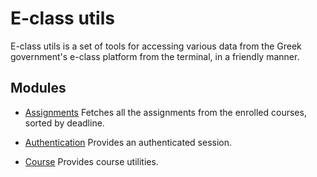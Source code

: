 # E-class utils 

E-class utils is a set of tools for accessing various data from the Greek government's e-class platform from the terminal, in a friendly manner.

## Modules

- [Assignments](https://github.com/Huray-hub/eclass-utils/tree/main/assignment#assignments)
Fetches all the assignments from the enrolled courses, sorted by deadline.

- [Authentication](https://github.com/Huray-hub/eclass-utils/tree/main/auth)
Provides an authenticated session.

- [Course](https://github.com/Huray-hub/eclass-utils/tree/main/course)
Provides course utilities.
